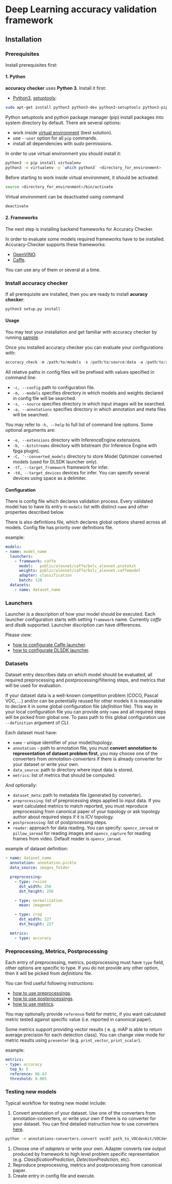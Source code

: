 # Deep Learning accuracy validation framework

## Installation

### Prerequisites

Install prerequisites first:

#### 1. Python

**accuracy checker** uses **Python 3**. Install it first:

- [Python3][python3], [setuptools][setuptools]:

```bash
sudo apt-get install python3 python3-dev python3-setuptools python3-pip
```

Python setuptools and python package manager (pip) install packages into system directory by default. There are several options:

- work inside [virtual environment][virtualenv] (best solution).
- use `--user` option for all `pip` commands.
- install all dependencies with *sudo* permissions.

In order to use virtual environment you should install it:

```bash
python3 -m pip install virtualenv
python3 -m virtualenv -p `which python3` <directory_for_environment>
```

Before starting to work inside virtual environment, it should be activated:

```bash
source <directory_for_environment>/bin/activate
```

Virtual environment can be deactivated using command

```bash
deactivate
```

#### 2. Frameworks

The next step is installing backend frameworks for Accuracy Checker.

In order to evaluate some models required frameworks have to be installed. Accuracy-Checker supports these frameworks:

- [OpenVINO][openvino-get-started].
- [Caffe][caffe-get-started].

You can use any of them or several at a time.

### Install accuracy checker

If all prerequisite are installed, then you are ready to install **acuracy checker**:

```bash
python3 setup.py install
```

#### Usage

You may test your installation and get familiar with accuracy checker by running [sample][sample-readme].

Once you installed accuracy checker you can evaluate your configurations with:

```python
accuracy_check -m /path/to/models -s /path/to/source/data -a /path/to/annotation
```

All relative paths in config files will be prefixed with values specified in command line:

- `-c, --config` path to configuration file.
- `-m, --models` specifies directory in which models and weights declared in config file will be searched.
- `-s, --source` specifies directory in which input images will be searched.
- `-a, --annotations` specifies directory in which annotation and meta files will be searched.

You may refer to `-h, --help` to full list of command line options. Some optional arguments are:

- `-e, --extensions` directory with InferenceEngine extensions.
- `-b, --bitstreams` directory with bitstream (for Inference Engine with fpga plugin).
- `-C, '--converted_models` directory to store Model Optimizer converted models (used for DLSDK launcher only).
- `-tf, --target_framework` framework for infer.
- `-td, --target_devices` devices for infer. You can specify several devices using space as a delimiter.

#### Configuration

There is config file which declares validation process.
Every validated model has to have its entry in `models` list
with distinct `name` and other properties described below.

There is also definitions file, which declares global options shared across all models.
Config file has priority over definitions file.

example:

```yaml
models:
- name: model_name
  launchers:
    - framework: caffe
      model:   public/alexnet/caffe/bvlc_alexnet.prototxt
      weights: public/alexnet/caffe/bvlc_alexnet.caffemodel
      adapter: classification
      batch: 128
  datasets:
    - name: dataset_name
```

### Launchers

Launcher is a description of how your model should be executed.
Each launcher configuration starts with setting `framework` name. Currently *caffe* and *dlsdk* supported. Launcher discription can have differences.

Please view:

- [how to configurate Caffe launcher][caffe-launcher-configuration].
- [how to configurate DLSDK launcher][dlsdk-launcher-configuration].

### Datasets

Dataset entry describes data on which model should be evaluated,
all required preprocessing and postprocessing/filtering steps,
and metrics that will be used for evaluation.

If your dataset data is a well-known competition problem (COCO, Pascal VOC, ...) and/or can be potentially reused for other models
it is reasonable to declare it in some global configuration file (*definition* file). This way in your local configuration file you can provide only
`name` and all required steps will be picked from global one. To pass path to this global configuration use `--definition` argument of CLI.

Each dataset must have:

- `name` - unique identifier of your model/topology.
- `annotation` - path to annotation file, you must **convert annotation to representation of dataset problem first**, you may choose one of the converters from *annotation-converters* if there is already converter for your dataset or write your own.
- `data_source`: path to directory where input data is stored.
- `metrics`: list of metrics that should be computed.

And optionally:

- `dataset_meta`: path to metadata file (generated by converter).
- `preprocessing`: list of preprocessing steps applied to input data. If you want calculated metrics to match reported, you must reproduce preprocessing from canonical paper of your topology or ask topology author about required steps if it is ICV topology.
- `postprocessing`: list of postprocessing steps.
- `reader`: approach for data reading. You can specify: `opencv_imread` or `pillow_imread` for reading images and `opencv_capture` for reading frames from video. Default reader is `opencv_imread`.

example of dataset definition:

```yaml
- name: dataset_name
  annotation: annotation.pickle
  data_source: images_folder

  preprocessing:
    - type: resize
      dst_width: 256
      dst_height: 256

    - type: normalization
      mean: imagenet

    - type: crop
      dst_width: 227
      dst_height: 227

  metrics:
    - type: accuracy
```

### Preprocessing, Metrics, Postprocessing

Each entry of preprocessing, metrics, postprocessing must have `type` field,
other options are specific to type. If you do not provide any other option, then it
will be picked from *definitions* file.

You can find useful following instructions:

- [how to use preprocessings][preprocessors].
- [how to use postprocessings][postprocessors].
- [how to use metrics][metrics].

You may optionally provide `reference` field for metric, if you want calculated metric
tested against specific value (i.e. reported in canonical paper).

Some metrics support providing vector results ( e. g. mAP is able to return average precision for each detection class).  You can change view mode for metric results using `presenter` (e.g. `print_vector`, `print_scalar`).

example:

```yaml
metrics:
- type: accuracy
  top_k: 5
  reference: 86.43
  threshold: 0.005
```

### Testing new models

Typical workflow for testing new model include:

1. Convert annotation of your dataset. Use one of the converters from annotation-converters, or write your own if there is no converter for your dataset. You can find detailed instruction how to use converters [here][converters].

```bash
python -m annotations-converters.convert voc07 path_to_VOCdevkit/VOCdevkit/VOC2007 --output_dir data/annotations
```

1. Choose one of *adapters* or write your own. Adapter converts raw output produced by framework to high level problem specific representation (e.g. *ClassificationPrediction*, *DetectionPrediction*, etc).
1. Reproduce preprocessing, metrics and postprocessing from canonical paper.
1. Create entry in config file and execute.

[python3]: https://www.python.org/downloads/
[setuptools]: https://pypi.python.org/pypi/setuptools
[caffe-get-started]: accuracy_checker/launcher/caffe_installation_readme.md
[virtual-environment]: https://docs.python.org/3/tutorial/venv.html
[docker-readme]: docker/README.md
[virtualenv]: https://virtualenv.pypa.io/en/stable
[openvino-get-started]: https://software.intel.com/en-us/openvino-toolkit/documentation/get-started
[dockerfile]: docker/Dockerfile
[sample-readme]: sample/README.md
[preprocessors]: accuracy_checker/preprocessor/README.md
[postprocessors]: accuracy_checker/postprocessor/README.md
[metrics]: accuracy_checker/metrics/README.md
[converters]: annotation_converters/README.md
[caffe-launcher-configuration]: accuracy_checker/launcher/caffe_launcher_readme.md
[dlsdk-launcher-configuration]: accuracy_checker/launcher/dlsdk_launcher_readme.md
